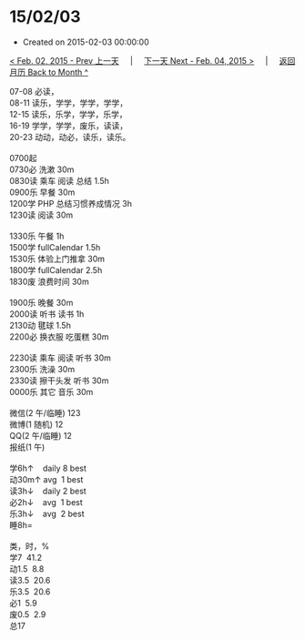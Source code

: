 # 15/02/03

- Created on 2015-02-03 00:00:00

[< Feb. 02, 2015 - Prev 上一天](/_archived/lifelogs/2015/02/d02.md) &nbsp; &nbsp; | &nbsp; &nbsp; [下一天 Next - Feb. 04, 2015 >](/_archived/lifelogs/2015/02/d04.md) &nbsp; &nbsp; |  &nbsp; &nbsp; [返回月历 Back to Month ^](/_archived/lifelogs/2015/02/index.md)
<br/><div>07-08 必读，<br/>08-11 读乐，学学，学学，学学，<br/>12-15 读乐，乐学，学学，乐学，<br/>16-19 学学，学学，废乐，读读，<br/>20-23 动动，动必，读乐，读乐。<div><br/></div>0700起<br/>0730必 洗漱 30m<br/>0830读 乘车 阅读 总结 1.5h<br/>0900乐 早餐 30m<br/>1200学 PHP 总结习惯养成情况 3h<br/>1230读 阅读 30m<div><br/></div>1330乐 午餐 1h<br/>1500学 fullCalendar 1.5h<br/>1530乐 体验上门推拿 30m<br/>1800学 fullCalendar 2.5h<br/>1830废 浪费时间 30m<div><br/></div>1900乐 晚餐 30m<br/>2000读 听书 读书 1h<br/>2130动 毽球 1.5h<br/>2200必 换衣服 吃蛋糕 30m<div><br/></div>2230读 乘车 阅读 听书 30m<br/>2300乐 洗澡 30m<br/>2330读 擦干头发 听书 30m<br/>0000乐 其它 音乐 30m<div><br/></div>微信(2 午/临睡) 123<br/>微博(1 随机) 12<br/>QQ(2 午/临睡) 12<br/>报纸(1 午) <div><br/></div>学6h↑    daily 8 best<br/>动30m↑ avg  1 best<br/>读3h↓    daily 2 best<br/>必2h↓    avg  1 best<br/>乐3h↓    avg  2 best<br/>睡8h=<div><br/></div>类，时，%<br/>学7  41.2<br/>动1.5  8.8<br/>读3.5  20.6<br/>乐3.5  20.6<br/>必1  5.9<br/>废0.5  2.9<br/>总17
